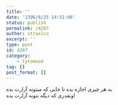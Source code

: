 ```yaml
---
title: ''
date: '1396/6/25 14:51:00'
status: publish
permalink: /4287
author: straxico
excerpt: ''
type: post
id: 4287
category:
    - tytomood
tag: []
post_format: []
---
```

به هر چیزی اجازه بده تا جایی که میتونه آزارت بده  
اونقدری که دیگه نتونه آزارت بده
